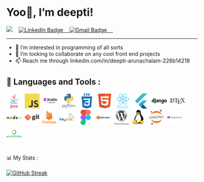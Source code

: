<H1>Yoo👋, I’m deepti!</H1>

<div id="header" >
  <img src="https://media.giphy.com/media/AXtFMwP1ZvjZSBtmGk/giphy.gif" width="150"/>&nbsp;&nbsp;&nbsp;
  <a href="https://www.linkedin.com/in/deepti-arunachalam/">
    <img src="https://img.shields.io/badge/LinkedIn-blue?style=for-the-badge&logo=linkedin&logoColor=white" alt="LinkedIn Badge"/>&nbsp;&nbsp;&nbsp;
     </a>
  <a href="mailto:arunachalam.deepti@gmail.com">
    <img src="https://img.shields.io/badge/gmail-red?style=for-the-badge&logo=gmail&logoColor=white" alt="Gmail Badge">&nbsp;&nbsp;&nbsp;
    </a>
  <img src="https://komarev.com/ghpvc/?username=deepti-3101&style=flat-square&color=blue" alt=""/>
</div>
<hr>

- 👀 I’m interested in programming of all sorts
- 💞️ I’m looking to collaborate on any cool front end projects
- 📫 Reach me through linkedin.com/in/deepti-arunachalam-226b14218

<H2>🔨 Languages and Tools :</H2>

<div>
  <img src="https://github.com/devicons/devicon/blob/master/icons/java/java-original-wordmark.svg" title="Java" alt="Java" width="40" height="40"/>&nbsp;
   <img src="https://github.com/devicons/devicon/blob/master/icons/javascript/javascript-original.svg" title="JavaScript" alt="JavaScript" width="40" height="40"/>&nbsp;
   <img src="https://github.com/devicons/devicon/blob/master/icons/kotlin/kotlin-original-wordmark.svg" title="Kotlin"  alt="Kotlin" width="40" height="40"/>&nbsp;
   <img src="https://github.com/devicons/devicon/blob/master/icons/python/python-original-wordmark.svg" title="Python"  alt="Python" width="40" height="40"/>&nbsp;
   <img src="https://github.com/devicons/devicon/blob/master/icons/css3/css3-plain-wordmark.svg"  title="CSS3" alt="CSS" width="40" height="40"/>&nbsp;
  <img src="https://github.com/devicons/devicon/blob/master/icons/html5/html5-original.svg" title="HTML5" alt="HTML" width="40" height="40"/>&nbsp;
  <img src="https://github.com/devicons/devicon/blob/master/icons/react/react-original-wordmark.svg" title="React" alt="React" width="40" height="40"/>&nbsp;
  <img src="https://github.com/devicons/devicon/blob/master/icons/flutter/flutter-original.svg" title="Flutter" alt="Flutter" width="40" height="40"/>&nbsp;
   <img src="https://github.com/devicons/devicon/blob/master/icons/django/django-plain-wordmark.svg" title="Django"  alt="Django" width="40" height="40"/>&nbsp;
  <img src="https://github.com/devicons/devicon/blob/master/icons/latex/latex-original.svg" title="Latex"  alt="Latex" width="40" height="40"/>&nbsp;
  <img src="https://github.com/devicons/devicon/blob/master/icons/nodejs/nodejs-original-wordmark.svg" title="NodeJS" alt="NodeJS" width="40" height="40"/>&nbsp;
  <img src="https://github.com/devicons/devicon/blob/master/icons/git/git-original-wordmark.svg" title="Git" alt="Git" width="40" height="40"/>
  <img src="https://github.com/devicons/devicon/blob/master/icons/firebase/firebase-plain-wordmark.svg" title="Firebase" alt="Firebase" width="40" height="40"/>&nbsp;
    <img src="https://github.com/devicons/devicon/blob/master/icons/mysql/mysql-original-wordmark.svg" title="MySQL"  alt="MySQL" width="40" height="40"/>&nbsp;
   <img src="https://github.com/devicons/devicon/blob/master/icons/figma/figma-original.svg" title="Figma"  alt="Figma" width="40" height="40"/>&nbsp;
  <img src="https://github.com/devicons/devicon/blob/master/icons/blender/blender-original-wordmark.svg" title="Blender"  alt="Blender" width="40" height="40"/>&nbsp;
     <img src="https://github.com/devicons/devicon/blob/master/icons/wordpress/wordpress-original.svg" title="Wordpress" alt="Wordpress" width="40" height="40"/>
  <img src="https://github.com/devicons/devicon/blob/master/icons/linux/linux-original.svg" title="Linux"  alt="Linux" width="40" height="40"/>&nbsp;
  <img src="https://github.com/devicons/devicon/blob/master/icons/jupyter/jupyter-original-wordmark.svg" title="Jupyter"  alt="Jyputer" width="40" height="40"/>&nbsp;
     <img src="https://github.com/devicons/devicon/blob/master/icons/visualstudio/visualstudio-plain-wordmark.svg" title="VisualStudio" alt="VisualStudio" width="40" height="40"/>
      <img src="https://github.com/devicons/devicon/blob/master/icons/anaconda/anaconda-original-wordmark.svg" title="Anaconda" alt="Anaconda" width="40" height="40"/>&nbsp;

 



</div>

<br>

📊 My Stats :<br><br>
[![GitHub Streak](http://github-readme-streak-stats.herokuapp.com?user=deepti-3101&theme=windows-dark&border_radius=5.5&date_format=j%20M%5B%20Y%5D)](https://git.io/streak-stats)



<!---
deepti-3101/deepti-3101 is a ✨ special ✨ repository because its `README.md` (this file) appears on your GitHub profile.
You can click the Preview link to take a look at your changes.
--->
